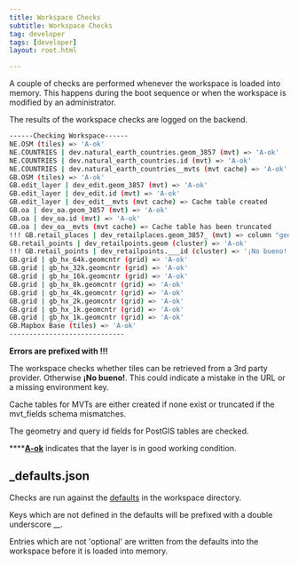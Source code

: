 ```yaml
---
title: Workspace Checks
subtitle: Workspace Checks
tag: developer
tags: [developer]
layout: root.html

---
```


A couple of checks are performed whenever the workspace is loaded into memory. This happens during the boot sequence or when the workspace is modified by an administrator.

The results of the workspace checks are logged on the backend.

```bash
------Checking Workspace------
NE.OSM (tiles) => 'A-ok'
NE.COUNTRIES | dev.natural_earth_countries.geom_3857 (mvt) => 'A-ok'
NE.COUNTRIES | dev.natural_earth_countries.id (mvt) => 'A-ok'
NE.COUNTRIES | dev.natural_earth_countries__mvts (mvt cache) => 'A-ok'
GB.OSM (tiles) => 'A-ok'
GB.edit_layer | dev_edit.geom_3857 (mvt) => 'A-ok'
GB.edit_layer | dev_edit.id (mvt) => 'A-ok'
GB.edit_layer | dev_edit__mvts (mvt cache) => Cache table created
GB.oa | dev_oa.geom_3857 (mvt) => 'A-ok'
GB.oa | dev_oa.id (mvt) => 'A-ok'
GB.oa | dev_oa__mvts (mvt cache) => Cache table has been truncated
!!! GB.retail_places | dev_retailplaces.geom_3857_ (mvt) => column "geom_3857_" does not exist
GB.retail_points | dev_retailpoints.geom (cluster) => 'A-ok'
!!! GB.retail_points | dev_retailpoints.___id (cluster) => '¡No bueno!'
GB.grid | gb_hx_64k.geomcntr (grid) => 'A-ok'
GB.grid | gb_hx_32k.geomcntr (grid) => 'A-ok'
GB.grid | gb_hx_16k.geomcntr (grid) => 'A-ok'
GB.grid | gb_hx_8k.geomcntr (grid) => 'A-ok'
GB.grid | gb_hx_4k.geomcntr (grid) => 'A-ok'
GB.grid | gb_hx_2k.geomcntr (grid) => 'A-ok'
GB.grid | gb_hx_1k.geomcntr (grid) => 'A-ok'
GB.grid | gb_hx_1k.geomcntr (grid) => 'A-ok'
GB.Mapbox Base (tiles) => 'A-ok'
-----------------------------
```

**Errors are prefixed with !!!**

The workspace checks whether tiles can be retrieved from a 3rd party provider. Otherwise **¡No bueno!**. This could indicate a mistake in the URL or a missing environment key.

Cache tables for MVTs are either created if none exist or truncated if the mvt\_fields schema mismatches.

The geometry and query id fields for PostGIS tables are checked.

\*\*\*\*[**A-ok**](https://en.wikipedia.org/wiki/A-ok) indicates that the layer is in good working condition.

## \_defaults.json

Checks are run against the [defaults](https://github.com/GEOLYTIX/xyz/blob/master/workspaces/_defaults.json) in the workspace directory.

Keys which are not defined in the defaults will be prefixed with a double underscore \_\_.

Entries which are not 'optional' are written from the defaults into the workspace before it is loaded into memory.
